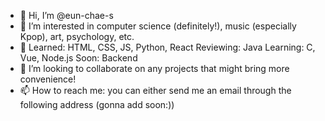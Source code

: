 - 👋 Hi, I’m @eun-chae-s
- 👀 I’m interested in computer science (definitely!), music (especially Kpop), art, psychology, etc.
- 🌱 Learned: HTML, CSS, JS, Python, React
    Reviewing: Java
    Learning: C, Vue, Node.js
    Soon: Backend
- 💞️ I’m looking to collaborate on any projects that might bring more convenience!
- 📫 How to reach me: you can either send me an email through the following address (gonna add soon:))

<!---
eun-chae-s/eun-chae-s is a ✨ special ✨ repository because its `README.md` (this file) appears on your GitHub profile.
You can click the Preview link to take a look at your changes.
--->
